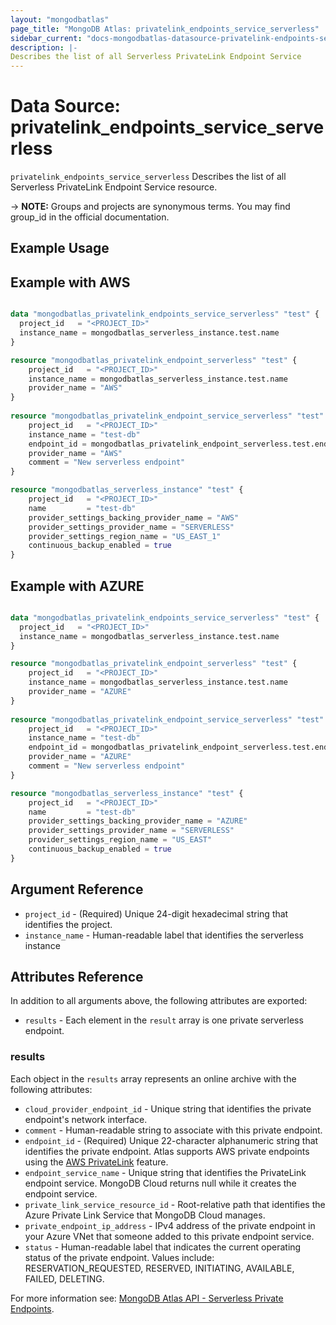 ```yaml
---
layout: "mongodbatlas"
page_title: "MongoDB Atlas: privatelink_endpoints_service_serverless"
sidebar_current: "docs-mongodbatlas-datasource-privatelink-endpoints-service-serverless"
description: |-
Describes the list of all Serverless PrivateLink Endpoint Service
---
```



# Data Source: privatelink_endpoints_service_serverless

`privatelink_endpoints_service_serverless` Describes the list of all Serverless PrivateLink Endpoint Service resource.

-> **NOTE:** Groups and projects are synonymous terms. You may find group_id in the official documentation.

## Example Usage

## Example with AWS
```terraform

data "mongodbatlas_privatelink_endpoints_service_serverless" "test" {
  project_id   = "<PROJECT_ID>"
  instance_name = mongodbatlas_serverless_instance.test.name
}

resource "mongodbatlas_privatelink_endpoint_serverless" "test" {
	project_id   = "<PROJECT_ID>"
	instance_name = mongodbatlas_serverless_instance.test.name
	provider_name = "AWS"
}
	  
resource "mongodbatlas_privatelink_endpoint_service_serverless" "test" {
	project_id   = "<PROJECT_ID>"
	instance_name = "test-db"
	endpoint_id = mongodbatlas_privatelink_endpoint_serverless.test.endpoint_id
	provider_name = "AWS"
	comment = "New serverless endpoint"
}

resource "mongodbatlas_serverless_instance" "test" {
	project_id   = "<PROJECT_ID>"
	name         = "test-db"
	provider_settings_backing_provider_name = "AWS"
	provider_settings_provider_name = "SERVERLESS"
	provider_settings_region_name = "US_EAST_1"
	continuous_backup_enabled = true
}
```

## Example with AZURE
```terraform

data "mongodbatlas_privatelink_endpoints_service_serverless" "test" {
  project_id   = "<PROJECT_ID>"
  instance_name = mongodbatlas_serverless_instance.test.name
}

resource "mongodbatlas_privatelink_endpoint_serverless" "test" {
	project_id   = "<PROJECT_ID>"
	instance_name = mongodbatlas_serverless_instance.test.name
	provider_name = "AZURE"
}
	  
resource "mongodbatlas_privatelink_endpoint_service_serverless" "test" {
	project_id   = "<PROJECT_ID>"
	instance_name = "test-db"
	endpoint_id = mongodbatlas_privatelink_endpoint_serverless.test.endpoint_id
	provider_name = "AZURE"
	comment = "New serverless endpoint"
}

resource "mongodbatlas_serverless_instance" "test" {
	project_id   = "<PROJECT_ID>"
	name         = "test-db"
	provider_settings_backing_provider_name = "AZURE"
	provider_settings_provider_name = "SERVERLESS"
	provider_settings_region_name = "US_EAST"
	continuous_backup_enabled = true
}
```

## Argument Reference

* `project_id` - (Required) Unique 24-digit hexadecimal string that identifies the project.
* `instance_name` - Human-readable label that identifies the serverless instance


## Attributes Reference

In addition to all arguments above, the following attributes are exported:
* `results` - Each element in the `result` array is one private serverless endpoint.

### results

Each object in the `results` array represents an online archive with the following attributes:
* `cloud_provider_endpoint_id` - Unique string that identifies the private endpoint's network interface.
* `comment` - Human-readable string to associate with this private endpoint.
* `endpoint_id` - (Required) Unique 22-character alphanumeric string that identifies the private endpoint. Atlas supports AWS private endpoints using the [AWS PrivateLink](https://aws.amazon.com/privatelink/) feature.
* `endpoint_service_name` - Unique string that identifies the PrivateLink endpoint service. MongoDB Cloud returns null while it creates the endpoint service.
* `private_link_service_resource_id` - Root-relative path that identifies the Azure Private Link Service that MongoDB Cloud manages.
* `private_endpoint_ip_address` - IPv4 address of the private endpoint in your Azure VNet that someone added to this private endpoint service.
* `status` - Human-readable label that indicates the current operating status of the private endpoint. Values include: RESERVATION_REQUESTED, RESERVED, INITIATING, AVAILABLE, FAILED, DELETING.

For more information see: [MongoDB Atlas API - Serverless Private Endpoints](https://www.mongodb.com/docs/atlas/reference/api-resources-spec/#tag/Serverless-Private-Endpoints/operation/createOnePrivateEndpointForOneServerlessInstance/).
